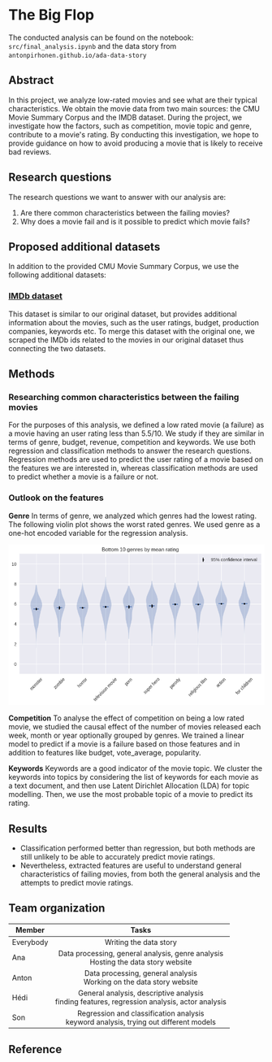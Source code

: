 # The Big Flop

The conducted analysis can be found on the notebook: `src/final_analysis.ipynb` and the data story from `antonpirhonen.github.io/ada-data-story`

## Abstract

In this project, we analyze low-rated movies and see what are their typical characteristics.
We obtain the movie data from two main sources: the CMU Movie Summary Corpus and the IMDB dataset.
During the project, we investigate how the factors, such as competition, movie topic and genre, contribute to a movie's rating.
By conducting this investigation, we hope to provide guidance on how to avoid producing a movie that is likely to receive bad reviews.

## Research questions

The research questions we want to answer with our analysis are:
1. Are there common characteristics between the failing movies?
2. Why does a movie fail and is it possible to predict which movie fails?

## Proposed additional datasets

In addition to the provided CMU Movie Summary Corpus, we use the following additional datasets:

### [IMDb dataset](https://www.kaggle.com/datasets/rounakbanik/the-movies-dataset)

This dataset is similar to our original dataset, but provides additional information about the movies, such as the user ratings, budget, production companies, keywords etc. To merge this dataset with the original one, we scraped the IMDb ids related to the movies in our original dataset thus connecting the two datasets.

## Methods

### Researching common characteristics between the failing movies

For the purposes of this analysis, we defined a low rated movie (a failure) as a movie having an user rating less than 5.5/10.
We study if they are similar in terms of genre, budget, revenue, competition and keywords.
We use both regression and classification methods to answer the research questions.
Regression methods are used to predict the user rating of a movie based on the features we are interested in, whereas classification methods are used to predict whether a movie is a failure or not.

### Outlook on the features

**Genre**
In terms of genre, we analyzed which genres had the lowest rating. The following violin plot shows the worst rated genres. We used genre as a one-hot encoded variable for the regression analysis.

<p align="center">
  <img src="img/bottom_10_genres.png" style="width: 600px;"/>
</p>

**Competition**
To analyse the effect of competition on being a low rated movie, we studied the causal effect of the number of movies released each week, month or year optionally grouped by genres. We trained a linear model to predict if a movie is a failure based on those features and in addition to features like budget, vote_average, popularity. 

**Keywords**
Keywords are a good indicator of the movie topic. We cluster the keywords into topics by considering the list of keywords for each movie as a text document, and then use Latent Dirichlet Allocation (LDA) for topic modelling. Then, we use the most probable topic of a movie to predict its rating.

## Results
 - Classification performed better than regression, but both methods are still unlikely to be able to accurately predict movie ratings.
 - Nevertheless, extracted features are useful to understand general characteristics of failing movies, from both the general analysis and the attempts to predict movie ratings.

## Team organization
| Member   |      Tasks      |
|----------|:-------------:|
| Everybody | Writing the data story |
| Ana | Data processing, general analysis, genre analysis <br> Hosting the data story website |
| Anton | Data processing, general analysis <br> Working on the data story website | 
| Hédi | General analysis, descriptive analysis <br> finding features, regression analysis, actor analysis |
| Son | Regression and classification analysis <br> keyword analysis, trying out different models |

## Reference